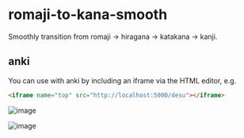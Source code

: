 # romaji-to-kana-smooth

Smoothly transition from romaji -> hiragana -> katakana -> kanji.

## anki

You can use with anki by including an iframe via the HTML editor, e.g.

```html
<iframe name="top" src="http://localhost:5000/desu"></iframe>
```

![image](https://user-images.githubusercontent.com/2068912/74113470-2bf6f980-4b59-11ea-88e9-af0955ea471b.png)

![image](https://user-images.githubusercontent.com/2068912/74113454-141f7580-4b59-11ea-84ad-1c17ec93b06b.png)
